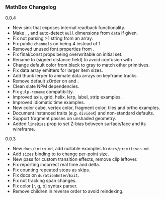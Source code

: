 ### MathBox Changelog

0.0.4

 * New <readback /> sink that exposes internal readback functionality.
 * Make <array />, <matrix />, <voxel /> and <text /> auto-detect `null` dimensions from `data` if given.
 * Fix <text /> not parsing >1 string from an array.
 * Fix public `channels` on <text /> being 4 instead of 1.
 * Removed unused font properties from <retext />.
 * Fix final/const props being overwritable on initial set.
 * Rename <text expand={n} /> to <text sdf={n} /> (signed distance field) to avoid confusion with <label expand={n} />
 * Change default <label /> color from black to gray to match other primitives.
 * Fix data array emitters for larger item sizes.
 * Add thunk lerper to animate data arrays on keyframe tracks.
 * Remove default zOrder on <axis /> and <grid />.
 * Clean slate NPM dependencies.
 * Fix `gulp-rename` compatibility.
 * Improved axis, grid, helix, lerp, label, strip examples.
 * Improved idiomatic time examples.
 * New color cube, vertex color, fragment color, tiles and ortho examples.
 * Document instanced traits (e.g. `divideX`) and non-standard defaults.
 * Support fragment passes on unshaded geometry.
 * Added `lineBias` prop to set Z-bias between surface/face and its wireframe.

0.0.3

 * New `docs/intro.md`, add nullable examples to `docs/primitives.md`.
 * Add `sizes` binding to <point /> to change per-point size.
 * New <mask /> pass for custom transition effects, remove clip leftover.
 * Fix <clock> reporting incorrect real time and delta.
 * Fix <step /> counting repeated stops as skips.
 * Fix docs on <transition> `durationEnter`/`Exit`.
 * Fix <scale /> not tracking span changes.
 * Fix color [r, g, b] syntax parser.
 * Remove children in reverse order to avoid reindexing.
